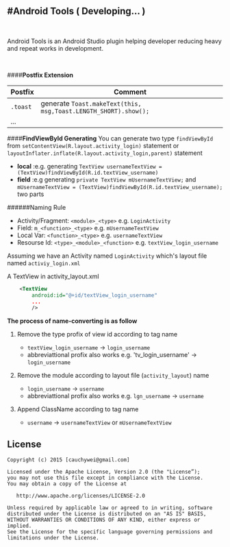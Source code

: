#Android Tools ( Developing... )
---------------
<br/>

Android Tools is an Android Studio plugin helping developer reducing heavy and repeat works in development.

<br>

####**Postfix Extension**

Postfix   |Comment
----------|---------
`.toast`    |generate `Toast.makeText(this, msg,Toast.LENGTH_SHORT).show();`
...      | 



####**FindViewById Generating**
You can generate two type `findViewById` from  `setContentView(R.layout.activity_login)` statement or `layoutInflater.inflate(R.layout.activity_login,parent)` statement

*	**local** :e.g. generating `TextView usernameTextView = (TextView)findViewById(R.id.textView_username)`
*	**field** :e.g generating `private TextView mUsernameTextView;` and<br/>
	`mUsernameTextView = (TextView)findViewById(R.id.textView_username);`  two parts

######Naming Rule
*	Activity/Fragment: `<module>_<type>` e.g. `LoginActivity`
*	Field: `m_<function>_<type>` e.g. `mUsernameTextView`
*	Local Var: `<function>_<type>` e.g. `usernameTextView`
*	Resourse Id: `<type>_<module>_<function>` e.g. `textView_login_username`

Assuming we have an Activity named `LoginActivity` which's layout file named `activiy_login.xml`

A TextView in activity_layout.xml

```xml
	<TextView
		android:id="@+id/textView_login_username"
		...
		/>
``` 

**The process of name-converting is as follow**

1.	Remove the type profix of view id according to tag name
	*	`textView_login_username` -> `login_username`
	*	abbreviattional profix also works e.g. 'tv_login_username' -> `login_username`
2.	Remove the module according to layout file (`activity_layout`) name
	*	`login_username` -> `username`
	*	abbreviattional profix also works e.g. `lgn_username` -> `username`
	
3.	Append ClassName according to tag name
	*	`username` -> `usernameTextView` or `mUsernameTextView`
	


License
-----------
```
Copyright (c) 2015 [cauchywei@gmail.com]

Licensed under the Apache License, Version 2.0 (the "License”);
you may not use this file except in compliance with the License.
You may obtain a copy of the License at

   http://www.apache.org/licenses/LICENSE-2.0

Unless required by applicable law or agreed to in writing, software
distributed under the License is distributed on an "AS IS" BASIS,
WITHOUT WARRANTIES OR CONDITIONS OF ANY KIND, either express or implied.
See the License for the specific language governing permissions and
limitations under the License.
```